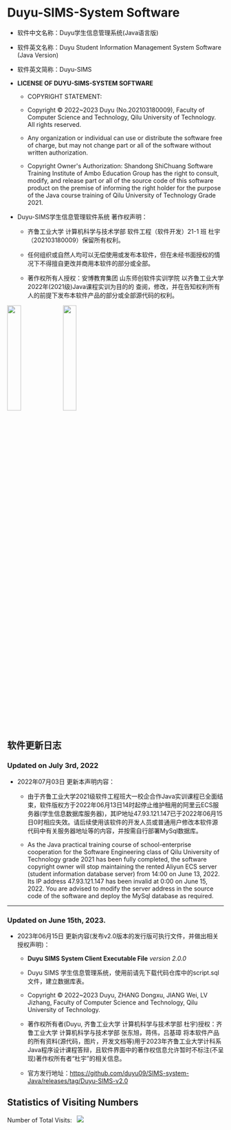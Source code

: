 # Duyu-SIMS-System Software

- 软件中文名称：Duyu学生信息管理系统(Java语言版)

- 软件英文名称：Duyu Student Information Management System Software (Java Version)

- 软件英文简称：Duyu-SIMS

- **LICENSE OF DUYU-SIMS-SYSTEM SOFTWARE**

  - COPYRIGHT STATEMENT:

  - Copyright &copy; 2022~2023 Duyu (No.202103180009), Faculty of Computer Science and Technology, Qilu University of Technology. All rights reserved.
    
  - Any organization or individual can use or distribute the software free of charge, but may not change part or all of the software without written authorization.
  
  - Copyright Owner's Authorization: Shandong ShiChuang Software Training Institute of Ambo Education Group has the right to consult, modify, and release part or all of the source code of this software product on the premise of informing the right holder for the purpose of the Java course training of Qilu University of Technology Grade 2021.

- Duyu-SIMS学生信息管理软件系统 著作权声明：
  - 齐鲁工业大学 计算机科学与技术学部 软件工程（软件开发）21-1 班 杜宇 （202103180009）保留所有权利。

  - 任何组织或自然人均可以无偿使用或发布本软件，但在未经书面授权的情况下不得擅自更改并商用本软件的部分或全部。

  - 著作权所有人授权：安博教育集团 山东师创软件实训学院 以齐鲁工业大学2022年(2021级)Java课程实训为目的的 查阅，修改，并在告知权利所有人的前提下发布本软件产品的部分或全部源代码的权利。

<img src="https://github.com/duyu09/SIMS-system-Java/assets/92843163/4cde799a-bde6-4a1e-b2e1-833e8d51aacc" style="width:25%;">

<img src="https://github.com/duyu09/SIMS-system-Java/assets/92843163/32ce26b2-fe56-4591-8dfb-d84b60797390" style="width:25%;">

## 软件更新日志

### Updated on July 3rd, 2022

- 2022年07月03日 更新本声明内容：
  
  - 由于齐鲁工业大学2021级软件工程班大一校企合作Java实训课程已全面结束，软件版权方于2022年06月13日14时起停止维护租用的阿里云ECS服务器(学生信息数据库服务器)，其IP地址47.93.121.147已于2022年06月15日0时相应失效。请后续使用该软件的开发人员或普通用户修改本软件源代码中有关服务器地址等的内容，并按需自行部署MySql数据库。

  - As the Java practical training course of school-enterprise cooperation for the Software Engineering class of Qilu University of Technology grade 2021 has been fully completed, the software copyright owner will stop maintaining the rented Aliyun ECS server (student information database server) from 14:00 on June 13, 2022. Its IP address 47.93.121.147 has been invalid at 0:00 on June 15, 2022. You are advised to modify the server address in the source code of the software and deploy the MySql database as required.

-----

### Updated on June 15th, 2023.

- 2023年06月15日 更新内容(发布v2.0版本的发行版可执行文件，并做出相关授权声明)：

  - **Duyu SIMS System Client Executable File** _version 2.0.0_

  - Duyu SIMS 学生信息管理系统，使用前请先下载代码仓库中的script.sql文件，建立数据库表。

  - Copyright &copy; 2022~2023 Duyu, ZHANG Dongxu, JIANG Wei, LV Jizhang, Faculty of Computer Science and Technology, Qilu University of Technology.
  
  - 著作权所有者(Duyu, 齐鲁工业大学 计算机科学与技术学部 杜宇)授权：齐鲁工业大学 计算机科学与技术学部 张东旭，蒋伟，吕基璋 将本软件产品的所有资料(源代码，图片，开发文档等)用于2023年齐鲁工业大学计科系Java程序设计课程答辩，且软件界面中的著作权信息允许暂时不标注(不呈现)著作权所有者“杜宇”的相关信息。
    
  - 官方发行地址：https://github.com/duyu09/SIMS-system-Java/releases/tag/Duyu-SIMS-v2.0

## Statistics of Visiting Numbers
<div>Number of Total Visits: &nbsp; <img src="https://visitor-badge.glitch.me/badge?page_id=Duyu09_SIMS-system-Java" /></div>
